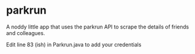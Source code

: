 # parkrun

A noddy little app that uses the parkrun API to scrape the details of friends and colleagues.

Edit line 83 (ish) in Parkrun.java to add your credentials
